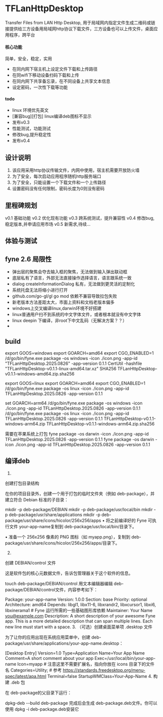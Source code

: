 # TFLanHttpDesktop
Transfer Files from LAN Http Desktop, 用于局域网内指定文件生成二维码或链接提供给三方设备用局域网http协议下载文件，三方设备也可以上传文件，桌面应用程序，跨平台

#### 核心功能

简单，安全，稳定，实用

- 在同内网下宿主机上设定文件下载和上传路径
- 在同wifi下移动设备扫码下载和上传
- 在同内网下共享备忘录，在不同设备上共享文本信息
- 设定密码，一次性下载等功能

#### todo
- linux 环境优先英文
- [兼容bug][打包] linux编译deb图标不显示
- 发布v0.3
- 性能测试，功能测试
- 修改bug,提升稳定性
- 发布v0.4

## 设计说明
1. 该应用采用http协议传输文件，内网中使用，宿主机需要开放防火墙
2. 为了安全，每次启动应用程序随机http服务端口
3. 为了安全，只能设置一个下载文件和一个上传路径
4. 设置密码没有任何限制，密码长度为0则没有密码

## 里程碑规划
v0.1 基础功能
v0.2 优化现有功能
v0.3 跨系统测试，提升兼容性
v0.4 修改bug,稳定版本,并申请应用市场
v0.5 新需求,待续...


## 体验与测试



## fyne 2.6 局限性
- 弹出层的聚焦会夺去输入框的聚焦，无法做到输入弹出联动框
- 底层私有了语言，外部无法直接操作选择语言，语言跟系统一致
- dialog createInformationDialog 私有，无法做到更灵活的定制化
- 系统托盘无法将缩小进行打开
- github.com/go-gl/gl go mod 依赖不兼容导致拉包失败
- 新老版本方法差距太大，市面上资料和文档老版本偏多
- windows上交叉编译linux,darwin环境不好搭建
- linux普通用户扫不到系统的中文字体文件，或者根本就没有中文字体
- linux deepin 下编译，非root下中文乱码（无解决方案？？）
- 

## build
export GOOS=windows
export GOARCH=amd64
export CGO_ENABLED=1
/d/go/bin/fyne.exe package -os windows -icon ./icon.png -app-id "TFLanHttpDesktop.2025.0826" -app-version 0.1.1
CertUtil -hashfile "TFLanHttpDesktop-v0.1.1-linux-amd64.tar.xz" SHA256
TFLanHttpDesktop-v0.1.1-windows-amd64.zip.sha256


export GOOS=linux
export GOARCH=amd64
export CGO_ENABLED=1
/d/go/bin/fyne.exe package -os linux -icon ./icon.png -app-id TFLanHttpDesktop.2025.0826 -app-version 0.1.1

set GOARCH=arm64
/d/go/bin/fyne.exe package -os windows -icon ./icon.png -app-id TFLanHttpDesktop.2025.0826 -app-version 0.1.1
/d/go/bin/fyne.exe package -os linux -icon ./icon.png -app-id TFLanHttpDesktop.2025.0826 -app-version 0.1.1
TFLanHttpDesktop-v0.1.1-windows-arm64.zip TFLanHttpDesktop-v0.1.1-windows-arm64.zip.sha256

需要在苹果系统上打包
fyne package -os darwin -icon ./icon.png -app-id TFLanHttpDesktop.2025.0826 -app-version 0.1.1
fyne package -os darwin -icon ./icon.png -app-id TFLanHttpDesktop.2025.0826 -app-version 0.1.1

## 编译deb

1.
​​创建打包目录结构​​

在你的项目目录外，创建一个用于打包的临时文件夹（例如 deb-package），并建立符合 Debian 标准的子目录：

mkdir -p deb-package/DEBIAN
mkdir -p deb-package/usr/local/bin
mkdir -p deb-package/usr/share/applications
mkdir -p deb-package/usr/share/icons/hicolor/256x256/apps
•
将之前编译好的 Fyne 可执行文件 your-app-name复制到 deb-package/usr/local/bin/目录下。

•
准备一个 256x256 像素的 PNG 图标（如 myapp.png），复制到 deb-package/usr/share/icons/hicolor/256x256/apps/目录下。



2.
​​创建 DEBIAN/control 文件​​

这是软件包的核心元数据文件，告诉包管理器关于这个软件的信息。

touch deb-package/DEBIAN/control
用文本编辑器编辑 deb-package/DEBIAN/control文件，内容参考如下：

Package: your-app-name
Version: 1.0.0
Section: base
Priority: optional
Architecture: amd64
Depends: libgl1, libx11-6, libxrandr2, libxcursor1, libxi6, libxinerama1 # Fyne 运行所需的一些基础图形库依赖
Maintainer: Your Name <you@example.com>
Description: A short description of your awesome Fyne app.
This is a more detailed description that can span multiple lines.
Each new line must start with a space.
3.
​​（可选）创建桌面菜单项 .desktop 文件​​

为了让你的应用出现在系统应用菜单中，创建 deb-package/usr/share/applications/your-app-name.desktop：

[Desktop Entry]
Version=1.0
Type=Application
Name=Your App Name
Comment=A short comment about your app
Exec=/usr/local/bin/your-app-name
Icon=myapp # 注意这里不需要扩展名，指向你放在 icons 目录下的文件名
Categories=Utility; # 参考 https://standards.freedesktop.org/menu-spec/latest/apa.html
Terminal=false
StartupWMClass=Your-App-Name
4.
​​构建 .deb 包​​

在 deb-package的父目录下运行：

dpkg-deb --build deb-package
完成后会生成 deb-package.deb文件。你可以使用 dpkg -i deb-package.deb安装它
